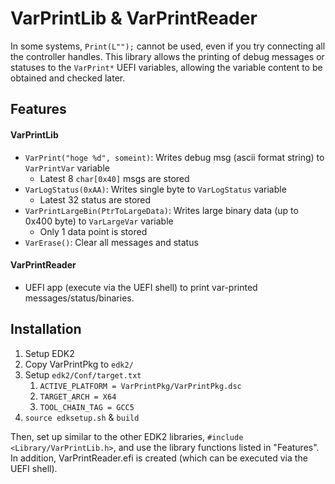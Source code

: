 # VarPrintLib & VarPrintReader
In some systems, `Print(L"");` cannot be used, even if you try connecting all the controller handles.
This library allows the printing of debug messages or statuses to the `VarPrint*` UEFI variables, allowing the variable content to be obtained and checked later.


## Features

#### VarPrintLib
- `VarPrint("hoge %d", someint)`: Writes debug msg (ascii format string) to `VarPrintVar` variable
    - Latest 8 `char[0x40]` msgs are stored
- `VarLogStatus(0xAA)`: Writes single byte to `VarLogStatus` variable
    - Latest 32 status are stored
- `VarPrintLargeBin(PtrToLargeData)`: Writes large binary data (up to 0x400 byte) to `VarLargeVar` variable
    - Only 1 data point is stored
- `VarErase()`: Clear all messages and status

#### VarPrintReader
- UEFI app (execute via the UEFI shell) to print var-printed messages/status/binaries.


## Installation
1. Setup EDK2
1. Copy VarPrintPkg to `edk2/`
1. Setup `edk2/Conf/target.txt`
    1. `ACTIVE_PLATFORM = VarPrintPkg/VarPrintPkg.dsc`
    1. `TARGET_ARCH = X64`
    1. `TOOL_CHAIN_TAG = GCC5`
1. `source edksetup.sh` & `build`

Then, set up similar to the other EDK2 libraries, `#include <Library/VarPrintLib.h>`, and use the library functions listed in "Features".
In addition, VarPrintReader.efi is created (which can be executed via the UEFI shell).




